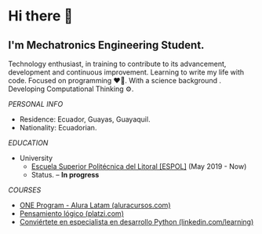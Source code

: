 # Hi there 👋

## **I'm Mechatronics Engineering Student.**

Technology enthusiast, in training to contribute to its advancement, development and continuous improvement. Learning to write my life with code. Focused on programming ❤️‍🔥. With a science background . Developing Computational Thinking ⚙️.

*PERSONAL INFO*
* Residence: Ecuador, Guayas, Guayaquil.
* Nationality: Ecuadorian.

*EDUCATION*
* University
    * [Escuela Superior Politécnica del Litoral [ESPOL]](https://www.espol.edu.ec/en)
    (May 2019 - Now)
    * Status. – **In progress**

*COURSES*
* [ONE Program - Alura Latam (aluracursos.com)](https://app.aluracursos.com/user/r4vc31/fullCertificate/fda4615e9cc318308e663ca7825067cf)
* [Pensamiento lógico (platzi.com)](https://platzi.com/p/The_R-paradox/ruta/8860-pensamiento-logico-data/diploma/detalle/)
* [Conviértete en especialista en desarrollo Python (linkedin.com/learning)](https://www.linkedin.com/learning/certificates/d73ee04227dcd712017acbf5a60e7cb51741a4d3e10bb5f1eb1016f020e9fffb?u=92964874)



<!--
**r4vc31/r4vc31** is a ✨ _special_ ✨ repository because its `README.md` (this file) appears on your GitHub profile.

Here are some ideas to get you started:

- 🔭 I’m currently working on ...
- 🌱 I’m currently learning ...
- 👯 I’m looking to collaborate on ...
- 🤔 I’m looking for help with ...
- 💬 Ask me about ...
- 📫 How to reach me: ...
- 😄 Pronouns: ...
- ⚡ Fun fact: ...
-->
